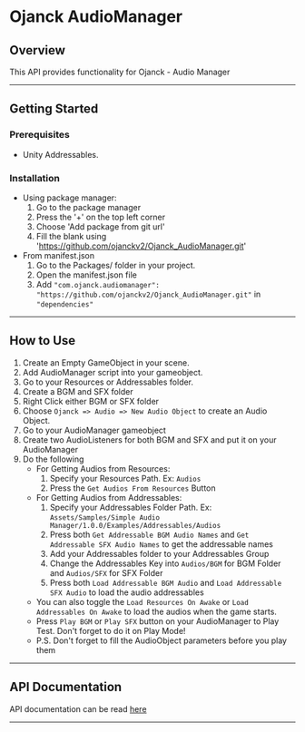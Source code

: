 # Ojanck AudioManager
## Overview
This API provides functionality for Ojanck - Audio Manager

---

## Getting Started

### Prerequisites
- Unity Addressables.

### Installation
- Using package manager:
   1. Go to the package manager
   2. Press the '+' on the top left corner
   3. Choose 'Add package from git url'
   4. Fill the blank using 'https://github.com/ojanckv2/Ojanck_AudioManager.git'
- From manifest.json
   1. Go to the Packages/ folder in your project.
   2. Open the manifest.json file
   3. Add ``"com.ojanck.audiomanager": "https://github.com/ojanckv2/Ojanck_AudioManager.git"`` in ``"dependencies"``

---

## How to Use
1. Create an Empty GameObject in your scene.
2. Add AudioManager script into your gameobject.
3. Go to your Resources or Addressables folder.
4. Create a BGM and SFX folder
5. Right Click either BGM or SFX folder
6. Choose ``Ojanck => Audio => New Audio Object`` to create an Audio Object.
7. Go to your AudioManager gameobject
8. Create two AudioListeners for both BGM and SFX and put it on your AudioManager
9. Do the following
    - For Getting Audios from Resources:
        1. Specify your Resources Path. Ex: ``Audios``
        2. Press the `Get Audios From Resources` Button
    - For Getting Audios from Addressables:
        1. Specify your Addressables Folder Path. Ex: ``Assets/Samples/Simple Audio Manager/1.0.0/Examples/Addressables/Audios``
        2. Press both ``Get Addressable BGM Audio Names`` and ``Get Addressable SFX Audio Names`` to get the addressable names
        3. Add your Addressables folder to your Addressables Group
        4. Change the Addressables Key into ``Audios/BGM`` for BGM Folder and ``Audios/SFX`` for SFX Folder
        5. Press both ``Load Addressable BGM Audio`` and ``Load Addressable SFX Audio`` to load the audio addressables
    - You can also toggle the ``Load Resources On Awake`` or ``Load Addressables On Awake`` to load the audios when the game starts.
    - Press ``Play BGM`` or ``Play SFX`` button on your AudioManager to Play Test. Don't forget to do it on Play Mode!
    - P.S. Don't forget to fill the AudioObject parameters before you play them 

---

## API Documentation
API documentation can be read [here](https://github.com/ojanckv2/Ojanck_AudioManager/tree/main/Runtime/Scripts/API_Documentation.md)

---